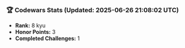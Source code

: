 ### 🏆 Codewars Stats (Updated: 2025-06-26 21:08:02 UTC)

- **Rank:** 8 kyu
- **Honor Points:** 3
- **Completed Challenges:** 1
